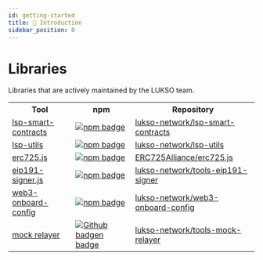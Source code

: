 ```yaml
---
id: getting-started
title: 📖 Introduction
sidebar_position: 0
---
```


# Libraries

Libraries that are actively maintained by the LUKSO team.

<table>
  <tr>
    <th>Tool</th>
    <th>npm</th>
    <th>Repository</th>
  </tr>
  <tr>
    <td><a href="/tools/libraries/lsp-smart-contracts/getting-started">lsp-smart-contracts</a></td>
    <td style={{textAlign: 'center'}}><a class="imageLink" href="https://www.npmjs.com/package/@lukso/lsp-smart-contracts" target="_blank" rel="noopener noreferrer"><img style={{verticalAlign: 'middle'}} alt="npm badge" class="shield-badge" src="https://img.shields.io/npm/v/@lukso/lsp-smart-contracts.svg?style=flat&label=%40lukso%2Flsp-smart-contracts"/></a></td>
    <td><a href="https://github.com/lukso-network/lsp-smart-contracts" target="_blank" rel="noopener noreferrer">lukso-network/lsp-smart-contracts</a></td>
  </tr>
  <tr>
    <td><a href="/tools/lsp-utils/getting-started">lsp-utils</a></td>
    <td style={{textAlign: 'center'}}><a class="imageLink" href="https://www.npmjs.com/package/@lukso/lsp-utils" target="_blank" rel="noopener noreferrer"><img style={{verticalAlign: 'middle'}} alt="npm badge" class="shield-badge" src="https://img.shields.io/npm/v/@lukso/lsp-utils.svg?style=flat&label=%40lukso%2Flsp-utils"/></a></td>
    <td><a href="https://github.com/lukso-network/lsp-utils" target="_blank" rel="noopener noreferrer">lukso-network/lsp-utils</a></td>
  </tr>
  <tr>
    <td><a href="/tools/libraries/erc725js/getting-started">erc725.js</a></td>
    <td style={{textAlign: 'center'}}><a class="imageLink" href="https://www.npmjs.com/package/@erc725/erc725.js" target="_blank" rel="noopener noreferrer"><img style={{verticalAlign: 'middle'}} alt="npm badge" class="shield-badge" src="https://img.shields.io/npm/v/@erc725/erc725.js.svg?style=flat&label=%40erc725%2Ferc725.js"/></a></td>
    <td><a href="https://github.com/ERC725Alliance/erc725.js" target="_blank" rel="noopener noreferrer">ERC725Alliance/erc725.js</a></td>
  </tr>
  <tr>
    <td><a href="/tools/eip191-signerjs/getting-started">eip191-signer.js</a></td>
    <td style={{textAlign: 'center'}}><a class="imageLink" href="https://www.npmjs.com/package/@lukso/eip191-signer.js" target="_blank" rel="noopener noreferrer"><img style={{verticalAlign: 'middle'}} alt="npm badge" class="shield-badge" src="https://img.shields.io/npm/v/@lukso/eip191-signer.js.svg?style=flat&label=%40lukso%2Feip191-signer.js"/></a></td>
    <td><a href="https://github.com/lukso-network/tools-eip191-signer" target="_blank" rel="noopener noreferrer">lukso-network/tools-eip191-signer</a></td>
  </tr>
  <tr>
    <td><a href="https://github.com/lukso-network/web3-onboard-config">web3-onboard-config</a></td>
    <td style={{textAlign: 'center'}}><a class="imageLink" href="https://www.npmjs.com/package/lukso/web3-onboard-config" target="_blank" rel="noopener noreferrer"><img style={{verticalAlign: 'middle'}} alt="npm badge" class="shield-badge" src="https://img.shields.io/npm/v/@lukso/web3-onboard-config.svg?style=flat&label=%40lukso%2Fweb3-onboard-config"/></a></td>
    <td><a href="https://github.com/lukso-network/web3-onboard-config" target="_blank" rel="noopener noreferrer">lukso-network/web3-onboard-config</a></td>
  </tr>
  <tr>
    <td><a href="https://github.com/lukso-network/tools-mock-relayer">mock relayer</a></td>
    <td style={{textAlign: 'center'}}><a class="imageLink" href="https://github.com/lukso-network/tools-mock-relayer" target="_blank" rel="noopener noreferrer"><img style={{verticalAlign: 'middle'}} alt="Github badgen badge" class="shield-badge" src="https://img.shields.io/badge/Github-white?logo=github&logoColor=black&link=https%3A%2F%2Fgithub.com%2Flukso-network%2Ftools-mock-relayer
    "/></a></td>
    <td><a href="https://github.com/lukso-network/tools-mock-relayer" target="_blank" rel="noopener noreferrer">lukso-network/tools-mock-relayer</a></td>
  </tr>
</table>
